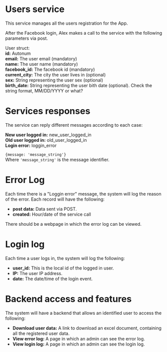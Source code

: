 Users service
=============
This service manages all the users registration for the App.


After the Facebook login, Alex makes a call to the service with the
following parameters via post.

User struct:  
__id:__ Autonum  
__email:__ The user email (mandatory)  
__name:__ The user name (mandatory)  
__facebook_id:__ The facebook id (mandatory)  
__current_city:__ The city the user lives in (optional)  
__sex:__ String representing the user sex (optional)  
__birth_date:__ String representing the user bith date (optional). Check
the string format, MM/DD/YYYY or what?  

Services responses
==================
The service can reply different messages according to each case:

__New user logged in:__ new_user_logged_in  
__Old user logged in:__ old_user_logged_in  
__Login error:__ loggin_error  

`{message: 'message_string'}`  
Where `'message_string'` is the message identifier.


Error Log
=========
Each time there is a "Loggin error" message, the system will log the
reason of the error. Each record will have the following:  

* __post data:__ Data sent via POST.  
* __created:__ Hour/date of the service call  

There should be a webpage in which the error log can be viewed.

Login log
=========
Each time a user logs in, the system will log the following:

* __user_id:__ This is the local id of the logged in user.  
* __IP:__ The user IP address.  
* __date:__ The date/time of the login event.  

Backend access and features
===========================
The system will have a backend that allows an identified user to access the following:
* __Download user data:__ A link to download an excel document, containing all the registered user data.
* __View error log:__ A page in which an admin can see the error log.
* __View login log:__ A page in which an admin can see the login log.
